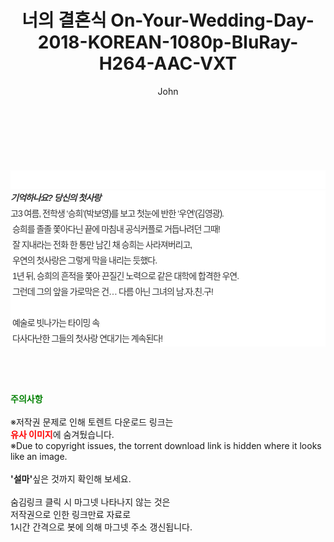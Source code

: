 ﻿---
layout: post
title:  "너의 결혼식 On-Your-Wedding-Day-2018-KOREAN-1080p-BluRay-H264-AAC-VXT"
author: John
categories: [ 영화 ]
tags: [  ]
image:  
description: "너의 결혼식 On-Your-Wedding-Day-2018-KOREAN-1080p-BluRay-H264-AAC-VXT torrent 정보 공유"
toc: true
toc_sticky: true
---

<br>
<div class="view-img">
<a class="view_image" href="https://torrentmobile59.com/bbs/view_image.php?fn=%2Fdata%2Ffile%2Fmovie%2F3659260999_TYudWRgv_d9a0e56a99179ac603c56df0533c20fe22729561.jpg" target="_blank"><img alt="" class="img-tag" content="https://torrentmobile59.com/data/file/movie/3659260999_TYudWRgv_d9a0e56a99179ac603c56df0533c20fe22729561.jpg" itemprop="image" src="https://torrentmobile59.com/data/file/movie/3659260999_TYudWRgv_d9a0e56a99179ac603c56df0533c20fe22729561.jpg"/></a></div><div class="view-content" itemprop="description">
<p><br/></p><div class="title_area" style="margin:0px 0px 9px;padding:0px;list-style:none;font-size:12px;font-family:'나눔고딕', NanumGothic, '돋움', Dotum, Helvetica, 'AppleSDGothicNeo-Medium', AppleGothic, sans-serif;height:30px;float:none;background-color:rgb(255,255,255);"><h4 class="h_story" style="margin:5px 10px 0px 0px;padding:0px;list-style:none;font-size:12px;font-family:'돋움', sans-serif;height:18px;width:49px;background:url(&quot;https://ssl.pstatic.net/static/movie/2020/10/h_tx_sp5.png&quot;) no-repeat 0px -17px;float:left;"><strong class="blind" style="margin:0px;padding:0px;list-style:none;font-size:0px;font-family:inherit;color:inherit;width:1px;height:1px;line-height:0;">줄거리</strong></h4></div><h5 class="h_tx_story" style="margin:-7px 0px 1px;padding:0px;list-style:none;font-size:14px;font-family:'나눔고딕', NanumGothic, Helvetica, sans-serif;color:rgb(51,51,51);background-image:url(&quot;https://ssl.pstatic.net/static/movie/2014/01/blank.gif&quot;);letter-spacing:-1px;line-height:25px;background-color:rgb(255,255,255);">기억하나요? 당신의 첫사랑</h5><p class="con_tx" style="margin-top:-1px;margin-bottom:-6px;list-style:none;font-size:14px;font-family:'나눔고딕', NanumGothic, '돋움', Dotum, Helvetica, 'AppleSDGothicNeo-Medium', AppleGothic, sans-serif;color:rgb(51,51,51);background-image:url(&quot;https://ssl.pstatic.net/static/movie/2014/01/blank.gif&quot;);letter-spacing:-1px;line-height:25px;background-color:rgb(255,255,255);">고3 여름, 전학생 ‘승희’(박보영)를 보고 첫눈에 반한 ‘우연’(김영광).<br style="list-style:none;font-size:12px;font-family:'돋움', sans-serif;color:rgb(0,0,0);"/> 승희를 졸졸 쫓아다닌 끝에 마침내 공식커플로 거듭나려던 그때!<br style="list-style:none;font-size:12px;font-family:'돋움', sans-serif;color:rgb(0,0,0);"/> 잘 지내라는 전화 한 통만 남긴 채 승희는 사라져버리고,<br style="list-style:none;font-size:12px;font-family:'돋움', sans-serif;color:rgb(0,0,0);"/> 우연의 첫사랑은 그렇게 막을 내리는 듯했다.<br style="list-style:none;font-size:12px;font-family:'돋움', sans-serif;color:rgb(0,0,0);"/> 1년 뒤, 승희의 흔적을 쫓아 끈질긴 노력으로 같은 대학에 합격한 우연.<br style="list-style:none;font-size:12px;font-family:'돋움', sans-serif;color:rgb(0,0,0);"/> 그런데 그의 앞을 가로막은 건… 다름 아닌 그녀의 남.자.친.구!<br style="list-style:none;font-size:12px;font-family:'돋움', sans-serif;color:rgb(0,0,0);"/> <br style="list-style:none;font-size:12px;font-family:'돋움', sans-serif;color:rgb(0,0,0);"/> 예술로 빗나가는 타이밍 속<br style="list-style:none;font-size:12px;font-family:'돋움', sans-serif;color:rgb(0,0,0);"/> 다사다난한 그들의 첫사랑 연대기는 계속된다!</p> </div>
    
<br><br><br>
<p data-ke-size="size16"><b><span style="color: green;">주의사항</span></b><br /><br />※저작권 문제로 인해 토렌트 다운로드 링크는<br /><b><span style="color: red;">유사 이미지</span></b>에 숨겨뒀습니다.<br />※Due to copyright issues, the torrent download link is hidden where it looks like an image.<br /><br /><b>'설마'</b>싶은 것까지 확인해 보세요.<br /><br />숨김링크 클릭 시 마그넷 나타나지 않는 것은<br />저작권으로 인한 링크만료 자료로<br />1시간 간격으로 봇에 의해 마그넷 주소 갱신됩니다.</p>
